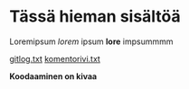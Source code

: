 # Tässä hieman sisältöä

Loremipsum *lorem* ipsum **lore** impsummmm

[gitlog.txt](https://github.com/emmimat/ot-harjoitustyo/blob/master/laskarit/viikko1/gitlog.txt)
[komentorivi.txt](https://github.com/emmimat/ot-harjoitustyo/blob/master/laskarit/viikko1/komentorivi.txt)


**Koodaaminen on kivaa**

